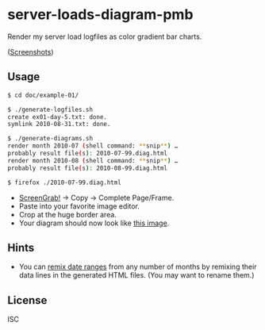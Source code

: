 ﻿
<!--#echo json="package.json" key="name" underline="=" -->
server-loads-diagram-pmb
========================
<!--/#echo -->

<!--#echo json="package.json" key="description" -->
Render my server load logfiles as color gradient bar charts.
<!--/#echo -->
([Screenshots](https://github.com/mk-pmb/server-loads-diagram-pmb-js/tree/screenshots))


Usage
-----

```bash
$ cd doc/example-01/

$ ./generate-logfiles.sh
create ex01-day-5.txt: done.
symlink 2010-08-31.txt: done.

$ ./generate-diagrams.sh
render month 2010-07 (shell command: **snip**) …
probably result file(s): 2010-07-99.diag.html
render month 2010-08 (shell command: **snip**) …
probably result file(s): 2010-08-99.diag.html

$ firefox ./2010-07-99.diag.html
```
  * [ScreenGrab!](screengrab) -> Copy -> Complete Page/Frame.
  * Paste into your favorite image editor.
  * Crop at the huge border area.
  * Your diagram should now look like [this image][img-ex01-07].


Hints
-----

  * You can [remix date ranges][img-ex01-07] from any number of months by
    remixing their data lines in the generated HTML files.
    (You may want to rename them.)




<!--#toc stop="scan" -->


  [screengrab]: http://www.s3blog.org/screengrab.html
  [img-ex01-07]: https://github.com/mk-pmb/server-loads-diagram-pmb-js/raw/screenshots/example-01.2010-07.png
  [img-ex01-mix]: https://github.com/mk-pmb/server-loads-diagram-pmb-js/raw/screenshots/example-01.remixed.png


License
-------
<!--#echo json="package.json" key=".license" -->
ISC
<!--/#echo -->
